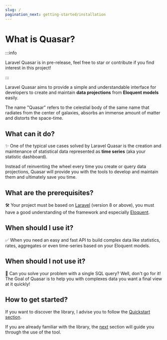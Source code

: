 ```yaml
---
slug: /
pagination_next: getting-started/installation
---
```


# What is Quasar?

:::info

Laravel Quasar is in pre-release, feel free to star or contribute if you find interest in this project!

:::

Laravel Quasar aims to provide a simple and understandable interface for developers to create and maintain **data projections** from **Eloquent models** easily.

The name "Quasar" refers to the celestial body of the same name that radiates from the center of galaxies, absorbs an immense amount of matter and distorts the space-time.

## What can it do?

✨ One of the typical use cases solved by Laravel Quasar is the creation and maintenance of statistical data represented as **time series** (aka your statistic dashboard).

Instead of reinventing the wheel every time you create or query data projections, Quasar will provide you with the tools to develop and maintain them and ultimately save you time.

## What are the prerequisites?

🛠 Your project must be based on [Laravel](https://laravel.com) (version 8 or above), you must have a good understanding of the framework and especially [Eloquent](https://laravel.com/docs/8.x/eloquent).

## When should I use it?

✅ When you need an easy and fast API to build complex data like statistics, rates, aggregates or even time-series based on your Eloquent models.

## When should I not use it?

🚫 Can you solve your problem with a single SQL query? Well, don't go for it! The Goal of Quasar is to help you with complexes data you want a final view at it quickly!

## How to get started?

If you want to discover the library, I advise you to follow the [Quickstart section](/quickstart).

If you are already familiar with the library, the [next](/getting-started/installation) section will guide you through the use of the tool.

